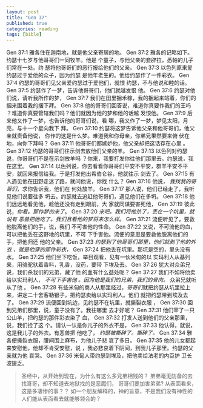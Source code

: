 ```yaml
---
layout: post
title: "Gen 37"
published: true
categories: reading
tags: [bible]
---
```



Gen 37:1 雅各住在迦南地，就是他父亲寄居的地。
Gen 37:2
雅各的记略如下。约瑟十七岁与他哥哥们一同牧羊。他是
个童子，与他父亲的妾辟拉，悉帕的儿子们常在一处。约
瑟将他哥哥们的恶行报给他们的父亲。
Gen 37:3 以色列原来爱约瑟过于爱他的众子，因为约瑟
是他年老生的。他给约瑟作了一件彩衣。
Gen 37:4 约瑟的哥哥们见父亲爱约瑟过于爱他们，就恨
约瑟，不与他说和睦的话。
Gen 37:5 约瑟作了一梦，告诉他哥哥们，他们就越发恨
他。
Gen 37:6 约瑟对他们说，请听我所作的梦，
Gen 37:7 我们在田里捆禾稼，我的捆起来站着，你们的
捆来围着我的捆下拜。
Gen 37:8 他的哥哥们回答说，难道你真要作我们的王吗
？难道你真要管辖我们吗？他们就因为他的梦和他的话越
发恨他。
Gen 37:9 后来他又作了一梦，也告诉他的哥哥们说，看
哪，我又作了一梦，梦见太阳，月亮，与十一个星向我下
拜。
Gen 37:10
约瑟将这梦告诉他父亲和他哥哥们，他父亲就责备他说，
你作的这是什么梦。难道我和你母亲，你弟兄果然要来俯
伏在地，向你下拜吗？
Gen 37:11 他哥哥们都嫉妒他，他父亲却把这话存在心里
。
Gen 37:12 约瑟的哥哥们往示剑去放他们父亲的羊。
Gen 37:13 以色列对约瑟说，你哥哥们不是在示剑放羊吗
？你来，我要打发你往他们那里去。约瑟说，我在这里。
Gen 37:14
以色列说，你去看看你哥哥们平安不平安，群羊平安不平
安，就回来报信给我。于是打发他出希伯仑谷，他就往示
剑去了。
Gen 37:15 有人遇见他在田野走迷了路，就问他说，你找
什么？
Gen 37:16 他说， *我找我的哥哥们*，求你告诉我，他们在
何处放羊。
Gen 37:17 那人说，他们已经走了，我听见他们说要往多
坍去。约瑟就去追赶他哥哥们，遇见他们在多坍。
Gen 37:18 他们远远地看见他，趁他还没有走到跟前，大
家就同谋要害死他，
Gen 37:19 彼此说，*你看。那作梦的来了*。
Gen 37:20 *来吧。我们将他杀了，丢在一个坑里，就说有
恶兽把他吃了。我们且看他的梦将来怎么样。*
Gen 37:21 流便听见了，要救他脱离他们的手，说，我们
不可害他的性命。
Gen 37:22
又说，不可流他的血，可以把他丢在这野地的坑里，不可
下手害他。流便的意思是要救他脱离他们的手，把他归还
他的父亲。
Gen 37:23 *约瑟到了他哥哥们那里，他们就剥了他的外衣
，就是他穿的那件彩衣，*
Gen 37:24 把他丢在坑里。那坑是空的，里头没有水。
Gen 37:25 他们坐下吃饭，举目观看，见有一伙米甸的以
实玛利人从基列来，用骆驼驮着香料，乳香，没药，要带
下埃及去。
Gen 37:26 犹大对众弟兄说，我们杀我们的兄弟，藏了他
的血有什么益处呢？
Gen 37:27 我们不如将他卖给以实玛利人， *不可下手害他
。因为他是我们的兄弟，我们的骨肉。* 众弟兄就听从了他
。
Gen 37:28
有些米甸的商人从那里经过，*哥哥们*就把约瑟从坑里拉上
来，讲定二十舍客勒银子，把约瑟卖给以实玛利人。他们
就把约瑟带到埃及去了。
Gen 37:29 流便回到坑边，见约瑟不在坑里，就撕裂衣服
，
Gen 37:30 回到兄弟们那里，说，童子没有了。我往哪里
去才好呢？
Gen 37:31 他们宰了一只公山羊，把约瑟的那件彩衣染了
血，
Gen 37:32 打发人送到他们的父亲那里，说，我们捡了这
个。请认一认是你儿子的外衣不是，
Gen 37:33 他认得，就说，这是我儿子的外衣。有恶兽把
他吃了， *约瑟被撕碎了。撕碎了。*
Gen 37:34 雅各便撕裂衣服，腰间围上麻布，为他儿子悲
哀了多日。
Gen 37:35 他的儿女都起来安慰他，他却不肯受安慰，说
，我必悲哀着下阴间，到我儿子那里。约瑟的父亲就为他
哀哭。
Gen 37:36 米甸人带约瑟到埃及，把他卖给法老的内臣护
卫长波提乏。


> 圣经中，从开始到现在，为什么有这么多兄弟相残的？
> 弟弟毫无防备的去找哥哥，却不知道去地狱找的是恶魔们，
> 哥哥们要加害弟弟? 从表面看来，这是多凄惨的事？？
> 如一个朋友解释的，神的旨意，不是我们没有神性的人们能从表面看去就能够领会的？

